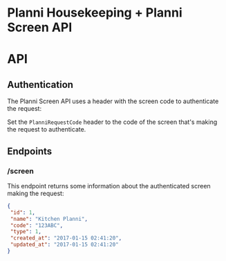 # Planni Housekeeping + Planni Screen API

# API

## Authentication

The Planni Screen API uses a header with the screen code to authenticate the request:

Set the `PlanniRequestCode` header to the code of the screen that's making the request to authenticate.
 
 ## Endpoints
 
 ### /screen
 
 This endpoint returns some information about the authenticated screen making the request: 
 
 ```json
{
  "id": 1,
  "name": "Kitchen Planni",
  "code": "123ABC",
  "type": 1,
  "created_at": "2017-01-15 02:41:20",
  "updated_at": "2017-01-15 02:41:20"
}
```
